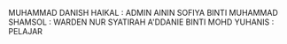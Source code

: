 MUHAMMAD DANISH HAIKAL  : ADMIN
AININ SOFIYA BINTI MUHAMMAD SHAMSOL : WARDEN 
NUR SYATIRAH A'DDANIE BINTI MOHD YUHANIS : PELAJAR
